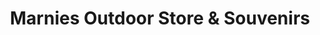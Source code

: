 ---
title: "Marnies Outdoor Store & Souvenirs"
url: /goslar/marnies-outdoor-store-und-souvenirs/
shop: Kleidung
---